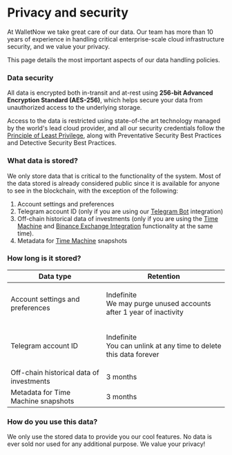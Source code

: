 # Privacy and security

At WalletNow we take great care of our data. Our team has more than 10 years of experience in handling critical enterprise-scale cloud infrastructure security, and we value your privacy.

This page details the most important aspects of our data handling policies.

### Data security

All data is encrypted both in-transit and at-rest using **256-bit Advanced Encryption Standard (AES-256)**, which helps secure your data from unauthorized access to the underlying storage.

Access to the data is restricted using state-of-the art technology managed by the world's lead cloud provider, and all our security credentials follow the [Principle of Least Privilege](https://en.wikipedia.org/wiki/Principle_of_least_privilege), along with Preventative Security Best Practices and Detective Security Best Practices.

### What data is stored?

We only store data that is critical to the functionality of the system. Most of the data stored is already considered public since it is available for anyone to see in the blockchain, with the exception of the following:

1. Account settings and preferences
2. Telegram account ID (only if you are using our [Telegram Bot](features/telegram-bot.md) integration)
3. Off-chain historical data of investments (only if you are using the [Time Machine](features/time-machine.md) and [Binance Exchange Integration](features/binance-exchange-integration.md) functionality at the same time).
4. Metadata for [Time Machine](features/time-machine.md) snapshots

### How long is it stored?

| Data type                                | Retention                                                                    |
| ---------------------------------------- | ---------------------------------------------------------------------------- |
| Account settings and preferences         | <p>Indefinite<br>We may purge unused accounts after 1 year of inactivity</p> |
| Telegram account ID                      | <p>Indefinite<br>You can unlink at any time to delete this data forever</p>  |
| Off-chain historical data of investments | 3 months                                                                     |
| Metadata for Time Machine snapshots      | 3 months                                                                     |

### How do you use this data?

We only use the stored data to provide you our cool features. No data is ever sold nor used for any additional purpose. We value your privacy!

